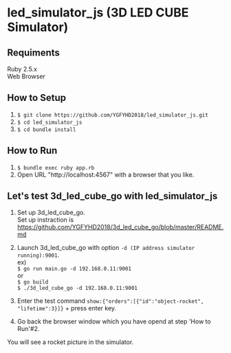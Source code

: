 # led_simulator_js (3D LED CUBE Simulator)

## Requiments

Ruby 2.5.x  
Web Browser  

## How to Setup

1. `$ git clone https://github.com/YGFYHD2018/led_simulator_js.git`  
2. `$ cd led_simulator_js`  
3. `$ cd bundle install`  

## How to Run

1. `$ bundle exec ruby app.rb`
2. Open URL "http://localhost:4567" with a browser that you like.


## Let's test 3d_led_cube_go with led_simulator_js

1. Set up 3d_led_cube_go.  
Set up instraction is https://github.com/YGFYHD2018/3d_led_cube_go/blob/master/README.md
2. Launch 3d_led_cube_go with option `-d (IP address simulator running):9001`.  
ex)  
`$ go run main.go -d 192.168.0.11:9001`  
or  
`$ go build`  
`$ ./3d_led_cube_go -d 192.168.0.11:9001` 

3. Enter the test command `show:{"orders":[{"id":"object-rocket", "lifetime":3}]}` + press enter key.
4. Go back the browser window which you have opend at step 'How to Run'#2. 

You will see a rocket picture in the simulator.

